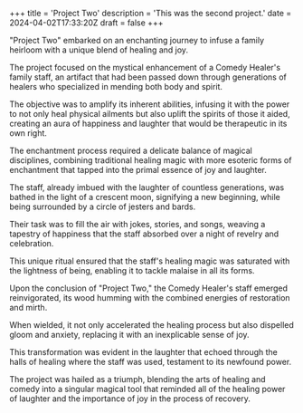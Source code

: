 +++
title = 'Project Two'
description = 'This was the second project.'
date = 2024-04-02T17:33:20Z
draft = false
+++

"Project Two" embarked on an enchanting journey to infuse a family heirloom with a unique blend of healing and joy.

The project focused on the mystical enhancement of a Comedy Healer's family staff, an artifact that had been passed down through generations of healers who specialized in mending both body and spirit.

The objective was to amplify its inherent abilities, infusing it with the power to not only heal physical ailments but also uplift the spirits of those it aided, creating an aura of happiness and laughter that would be therapeutic in its own right.

The enchantment process required a delicate balance of magical disciplines, combining traditional healing magic with more esoteric forms of enchantment that tapped into the primal essence of joy and laughter.

The staff, already imbued with the laughter of countless generations, was bathed in the light of a crescent moon, signifying a new beginning, while being surrounded by a circle of jesters and bards.

Their task was to fill the air with jokes, stories, and songs, weaving a tapestry of happiness that the staff absorbed over a night of revelry and celebration.

This unique ritual ensured that the staff's healing magic was saturated with the lightness of being, enabling it to tackle malaise in all its forms.

Upon the conclusion of "Project Two," the Comedy Healer's staff emerged reinvigorated, its wood humming with the combined energies of restoration and mirth.

When wielded, it not only accelerated the healing process but also dispelled gloom and anxiety, replacing it with an inexplicable sense of joy.

This transformation was evident in the laughter that echoed through the halls of healing where the staff was used, testament to its newfound power.

The project was hailed as a triumph, blending the arts of healing and comedy into a singular magical tool that reminded all of the healing power of laughter and the importance of joy in the process of recovery.
